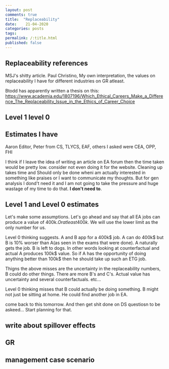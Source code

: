 ```yaml
---
layout: post
comments: true
title:  "Replaceability"
date:    21-04-2020 
categories: posts
tags: 
permalink: /:title.html
published: false
---
```


## Replaceability references

MSJ's shitty article. Paul Christino, My own interpretation, the values on
replaceability I have for different industries on GR atleast.

Btodd has apparently written a thesis on this:
https://www.academia.edu/1807196/Which_Ethical_Careers_Make_a_Difference_The_Replaceability_Issue_in_the_Ethics_of_Career_Choice



## Level 1 level 0

## Estimates I have

Aaron Editor, Peter from CS, TLYCS, EAF, others I asked were CEA, OPP,
FHI



I think if I leave the idea of writing an article on EA forum then the
time taken would be pretty low. consider not even doing it for the
website. Cleaning up takes time and Should only be done wheni am
actually interested in something like praises or I want to communicate
my thoughts. But for gen analysis I dond't need it and I am not going
to take the pressure and huge wastage of my time to do that. **I don't
need to**.

## Level 1 and Level 0 estimates

Let's make some assumptions. Let's go ahead and say that all EA jobs
can produce a value of 400k$. Or atleast 400k$. We will use the lower
limit as the only number for us. 

Level 0 thinking suggests. A and B app for a 400k$ job. A can do 400k$
but B is 10% worser than A(as seen in the exams that were done). A
naturally gets the job. B is left to dogs. In other words looking at
counterfactual and actual A produces 100k$ value. So if A has the
opportunity of doing anything better than 100k$ then he should take up
such an ETG job. 

Thigns the above misses are the uncertainty in the replaceability
numbers, B could do other things. There are more B's and C's.  Actual
value has uncertainty and several counterfactuals. etc...

Level 0 thinking misses that B could actually be doing something. B
might not just be sitting at home. He could find another job in EA. 

come back to this tomorrow. And then get shit done on DS questiosn to
be askeed... Start planning for that. 



## write about spillover effects

## GR

## management case scenario

## 
